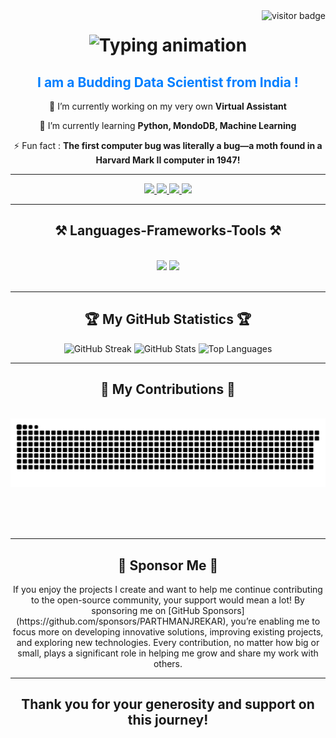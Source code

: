 <img align="right" src="https://visitor-badge.laobi.icu/badge?page_id=PARTHMANJREKAR.PARTHMANJREKAR" alt="visitor badge" />

<h1 align="center">
  <img src="https://readme-typing-svg.herokuapp.com/?font=Alphacorsa&size=280&center=true&vCenter=true&width=5000&height=600&duration=13000&lines=+Welcome!+I'm+Parth+Manjrekar👋;" alt="Typing animation" />
</h1>


<h2 align="center"; style="font-size: 100 px; color:#007FFF;">I am a Budding Data Scientist from India !</h2>


<div align="center">
 
 🔭 I’m currently working on my very own **Virtual Assistant**
 
 🌱 I’m currently learning **Python, MondoDB, Machine Learning**

⚡ Fun fact : **The first computer bug was literally a bug—a moth found in a Harvard Mark II computer in 1947!**


 </div>
 <hr/>
 
<div align="center"> 
  <a href="mailto:parthmanjrekar2546@gmail.com">
    <img src="https://img.shields.io/badge/Gmail-333333?style=for-the-badge&logo=gmail&logoColor=red" />
  </a>
  <a href="https://www.linkedin.com/in/parth-manjrekar-15127328b/" target="_blank">
    <img src="https://img.shields.io/badge/LinkedIn-0077B5?style=for-the-badge&logo=linkedin&logoColor=white" target="_blank" />
  </a>
  <a href="   "_blank">
     <img src="https://img.shields.io/badge/Portfolio-FF5722?style=for-the-badge&logo=todoist&logoColor=white" target="_blank" /> <!-- sqlite, safari, google-chrome are other good icon options -->
  </a>
  <a href="https://drive.google.com/file/d/1QZVgv0Y7Y8pLkART91Ak8NQC9xb0nxuy/view?usp=sharing"_blank">
     <img src="https://img.shields.io/badge/Resume-5363e9?style=for-the-badge&logo=todoist&logoColor=white" target="_blank" /> <!-- my resume  -->
  </a>
</div>

 <hr/>
 
<h2 align="center">⚒️ Languages-Frameworks-Tools ⚒️</h2>
<br/>
<div align="center">
    <img src="https://skillicons.dev/icons?i=vscode,pycharm,linux,git,github,figma" />
    <img src="https://skillicons.dev/icons?i=python,java,firebase,html,css,c,cpp" /><br>
</div>

<br/>

<hr/>

<h2 align="center">🏆 My GitHub Statistics 🏆</h2>


<div align="center">
 
![GitHub Streak](https://streak-stats.demolab.com?user=PARTHMANJREKAR&theme=great-gatsby&hide_border=true&bg_color=000000)
![GitHub Stats](https://github-readme-stats.vercel.app/api?username=PARTHMANJREKAR&show_icons=true&theme=great-gatsby&hide_border=true&bg_color=000000)
![Top Languages](https://github-readme-stats.vercel.app/api/top-langs/?username=PARTHMANJREKAR&layout=compact&theme=great-gatsby&hide_border=true&bg_color=000000)

</div>
<hr/>

<div align="center">
  <h2>🐍 My Contributions 🐍</h2>
  <br>
  <img alt="snake eating my contributions" src="https://raw.githubusercontent.com/PARTHMANJREKAR/PARTHMANJREKAR/output/github-contribution-grid-snake.svg" />
  
  <br/><br/><br/>
</div>
<hr/>


<h2 align="center">💖 Sponsor Me 💖</h2>
<div align="center">
If you enjoy the projects I create and want to help me continue contributing to the open-source community, your support would mean a lot! By sponsoring me on [GitHub Sponsors](https://github.com/sponsors/PARTHMANJREKAR), you’re enabling me to focus more on developing innovative solutions, improving existing projects, and exploring new technologies. Every contribution, no matter how big or small, plays a significant role in helping me grow and share my work with others. 

<hr/>

<h2 align="center">Thank you for your generosity and support on this journey!</h2>

